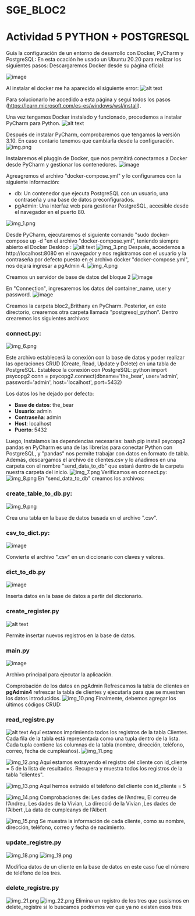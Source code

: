 # SGE_BLOC2
# Actividad 5 PYTHON + POSTGRESQL
Guía la configuración de un entorno de desarrollo con Docker, PyCharm y PostgreSQL:
En esta ocación he usado un Ubuntu 20.20 para realizar los siguientes pasos:
Descargaremos Docker desde su página oficial:

![image](https://github.com/user-attachments/assets/734634e7-3f77-4dd4-89ad-bb05a68cab20)

Al instalar el docker me ha aparecido el siguiente error:
![alt text](img/image.png)

Para solucionarlo he accedido a esta página y seguí todos los pasos (https://learn.microsoft.com/es-es/windows/wsl/install).

Una vez tengamos Docker instalado y funcionado, procedemos a instalar PyCharm para Python.
![alt text](img/image-1.png)

Después de instalar PyCharm, comprobaremos que tengamos la versión 3.10. En caso contario tenemos que cambiarla desde la configuración.
![img.png](img/img.png)

Instalaremos el pluggin de Docker, que nos permitirá conectarnos a Docker desde PyCharm y gestionar los contenedores.
![image](https://github.com/user-attachments/assets/1a4bccac-2f06-46e6-bc07-7451d4e2c7f3)

Agreagremos el archivo "docker-compose.yml" y lo configuramos con la siguiente información:
- db: Un contenedor que ejecuta PostgreSQL con un usuario, una contraseña y una base de datos preconfigurados.
- pgAdmin: Una interfaz web para gestionar PostgreSQL, accesible desde el navegador en el puerto 80.

![img_1.png](img/img_1.png)

Desde PyCharm, ejecutaremos el siguiente comando "sudo docker-compose up -d
"en el archivo "docker-compose.yml", teniendo siempre abierto el Docker Desktop :
![alt text](img/image-9.png)
![img_3.png](img/img_3.png)
Después, accedemos a http://localhost:8080 en el navegador y nos registramos con el usuario y la contraseña por defecto puesto en el archivo docker "docker-compose.yml", nos dejará ingresar a pgAdmin 4.
![img_4.png](img/img_4.png)

Creamos un servidor de base de datos del bloque 2
![image](https://github.com/user-attachments/assets/3962075c-99b9-49f1-81cd-cfad964a1fe4)

En "Connection", ingresaremos los datos del container_name, user y password.
![image](https://github.com/user-attachments/assets/a9330aab-ef11-40ba-af9a-6b5bd0f830fe)

Creamos la carpeta bloc2_Brithany en PyCharm. Posterior, en este directorio, crearemos otra carpeta llamada "postgresql_python". Dentro crearemos los siguientes archivos:

### **connect.py:**
![img_6.png](img/img_6.png)


Este archivo establecerá la conexión con la base de datos y poder realizar las operaciones CRUD (Create, Read, Update y Delete) en una tabla de PostgreSQL.
Establece la conexión con PostgreSQL:
python
import psycopg2
conn = psycopg2.connect(dbname='the_bear', user='admin', password='admin', host='localhost', port=5432)

Los datos los he dejado por defecto:
- **Base de datos**: the_bear
- **Usuario**: admin
- **Contraseña**: admin
- **Host**: localhost
- **Puerto**: 5432

Luego, Instalamos las dependencias necesarias:
bash pip install psycopg2 pandas
 en PyCharm es una de las librerías para conectar Python con PostgreSQL, y "pandas" nos permite trabajar con datos en formato de tabla. Además, descargamos el archivo de clientes.csv y lo añadimos en una carpeta con el nombre "send_data_to_db" que estará dentro de la carpeta nuestra carpeta del inicio.
![img_7.png](img/img_7.png)
Verificamos en connect.py:
![img_8.png](img/img_8.png)
En "send_data_to_db" creamos los archivos:

### **create_table_to_db.py:**
![img_9.png](img/img_9.png)

Crea una tabla en la base de datos basada en el archivo ".csv".

### **csv_to_dict.py:**
![image](https://github.com/user-attachments/assets/05362e47-38b4-4b28-86e0-86e6a6715db4)


 Convierte el archivo ".csv" en un diccionario con claves y valores.

### **dict_to_db.py**
![image](https://github.com/user-attachments/assets/dad241b0-7611-42aa-9eed-f9c0291912e8)

Inserta datos en la base de datos a partir del diccionario.

### **create_register.py**
![alt text](img/image-4.png)

Permite insertar nuevos registros en la base de datos.

### **main.py**
![image](https://github.com/user-attachments/assets/5710dbbe-f56f-4579-a287-22562a08ceb2)

Archivo principal para ejecutar la aplicación.

Comprobación de los datos en pgAdmin
Refrescamos la tabla de clientes en **pgAdmin4** refrescar la tabla de clientes y ejecutarla para que se muestren los datos introducidos.
![img_10.png](img/img_10.png)
Finalmente, debemos agregar los últimos códigos CRUD:

### **read_registre.py**

![alt text](img/image-5.png)
Aquí estamos imprimiendo todos los registros de la tabla Clientes. Cada fila de la tabla está representada como una tupla dentro de la lista. Cada tupla contiene las columnas de la tabla (nombre, dirección, teléfono, correo, fecha de cumpleaños).
![img_11.png](img/img_11.png)

![img_12.png](img/img_12.png)
Aquí estamos extrayendo el registro del cliente con id_cliente = 5 de la lista de resultados.
Recupera y muestra todos los registros de la tabla "clientes".

![img_13.png](img/img_13.png)
Aquí hemos extraído el teléfono del cliente con id_cliente = 5

![img_14.png](img/img_14.png)
Comprobaciones de:
Les dades de l’Andreu, El correu de l’Andreu, Les dades de la Vivian, La direcció de la Vivian ,Les dades de l’Albert ,La data de cumpleanys de l’Albert

![img_15.png](img/img_15.png)
Se muestra la información de cada cliente, como su nombre, dirección, teléfono, correo y fecha de nacimiento.
### **update_registre.py**

![img_18.png](img/img_18.png)
![img_19.png](img/img_19.png)

Modifica datos de un cliente en la base de datos en este caso fue el número de teléfono de los tres.

### **delete_registre.py**

![img_21.png](img/img_21.png)
![img_22.png](img/img_22.png)
Elimina un registro de los tres que pusismos en delete_registre si lo buscamos podremos ver que ya no existen esos tres:

